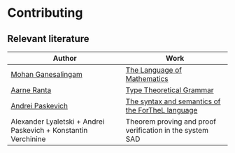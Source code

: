 # Contributing


## Relevant literature

| Author | Work
| ------ | ----
| [Mohan Ganesalingam](https://www.crunchbase.com/person/mohan-ganesalingam) | [The Language of Mathematics](https://www.springer.com/gp/book/9783642370113)
| [Aarne Ranta](http://www.cse.chalmers.se/~aarne/) | [Type Theoretical Grammar](https://books.google.de/books?hl=sv&lr=&id=A5m13eGOcqYC)
| [Andrei Paskevich](http://tertium.org/) | [The syntax and semantics of the ForTheL language](https://www.google.com/url?sa=t&source=web&cd=1&ved=2ahUKEwi8zZHH7IDmAhXCYlAKHWSeCqUQFjAAegQIBhAC&url=http%3A%2F%2Fnevidal.org%2Fdownload%2Fforthel.pdf&usg=AOvVaw1fLxbYbrfL5lXF7uDVVrwE)
| Alexander Lyaletski + Andrei Paskevich + Konstantin Verchinine | Theorem proving and proof verification in the system SAD